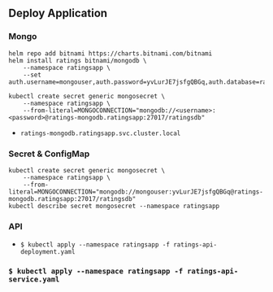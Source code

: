 
## Deploy Application

### Mongo
```
helm repo add bitnami https://charts.bitnami.com/bitnami
helm install ratings bitnami/mongodb \
    --namespace ratingsapp \
    --set auth.username=mongouser,auth.password=yvLurJE7jsfgQBGq,auth.database=ratingsdb

kubectl create secret generic mongosecret \
    --namespace ratingsapp \
    --from-literal=MONGOCONNECTION="mongodb://<username>:<password>@ratings-mongodb.ratingsapp:27017/ratingsdb"
```
- `ratings-mongodb.ratingsapp.svc.cluster.local`


### Secret & ConfigMap
```
kubectl create secret generic mongosecret \
    --namespace ratingsapp \
    --from-literal=MONGOCONNECTION="mongodb://mongouser:yvLurJE7jsfgQBGq@ratings-mongodb.ratingsapp:27017/ratingsdb"
kubectl describe secret mongosecret --namespace ratingsapp
```


### API
- `$ kubectl apply --namespace ratingsapp -f ratings-api-deployment.yaml`

### `$ kubectl apply --namespace ratingsapp -f ratings-api-service.yaml`